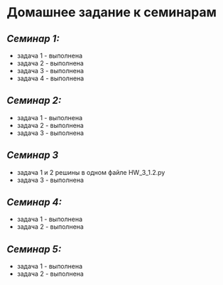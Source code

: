 # **Домашнее задание к семинарам**
## *Семинар 1:*
* задача 1 - выполнена
* задача 2 - выполнена
* задача 3 - выполнена
* задача 4 - выполнена
## *Семинар 2:*
* задача 1 - выполнена
* задача 2 - выполнена
* задача 3 - выполнена
## *Семинар 3*
* задача 1 и 2 решины в одном файле HW_3_1.2.py
* задача 3 - выполнена
## *Семинар 4:*
* задача 1 - выполнена
* задача 2 - выполнена
## *Семинар 5:*
* задача 1 - выполнена
* задача 2 - выполнена